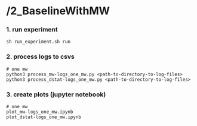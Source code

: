 # /2_BaselineWithMW

### 1. run experiment
```
sh run_experiment.sh run
```

### 2. process logs to csvs
```
# one mw
python3 process_mw-logs_one_mw.py <path-to-directory-to-log-files>
python3 process_dstat-logs_one_mw.py <path-to-directory-to-log-files>

```

### 3. create plots (jupyter notebook)
```
# one mw
plot_mw-logs_one_mw.ipynb
plot_dstat-logs_one_mw.ipynb


```